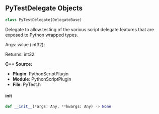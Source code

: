 ## PyTestDelegate Objects

```python
class PyTestDelegate(DelegateBase)
```

Delegate to allow testing of the various script delegate features that are exposed to Python wrapped types.

Args:
    value (int32): 

Returns:
    int32:

**C++ Source:**

- **Plugin**: PythonScriptPlugin
- **Module**: PythonScriptPlugin
- **File**: PyTest.h

<a id="unreal.PyTestDelegate.__init__"></a>

#### __init__

```python
def __init__(*args: Any, **kwargs: Any) -> None
```

<a id="unreal.PyTestMulticastDelegate"></a>